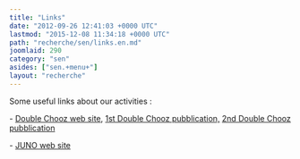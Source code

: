 ```yaml
---
title: "Links"
date: "2012-09-26 12:41:03 +0000 UTC"
lastmod: "2015-12-08 11:34:18 +0000 UTC"
path: "recherche/sen/links.en.md"
joomlaid: 290
category: "sen"
asides: ["sen.+menu+"]
layout: "recherche"
---
```

Some useful links about our activities :

\- [Double Chooz web site](http://doublechooz.in2p3.fr/Public/public.php), [1st Double Chooz pubblication,](http://arxiv.org/abs/1112.6353) [2nd Double Chooz pubblication](http://arxiv.org/abs/1207.6632)

\- [JUNO web site](http://english.ihep.cas.cn/rs/fs/juno0815/)
